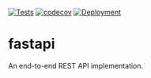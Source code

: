 [![Tests](https://github.com/likith012/fastapi/actions/workflows/tests.yaml/badge.svg)](https://github.com/likith012/fastapi/actions/workflows/tests.yaml)  [![codecov](https://codecov.io/gh/likith012/fastapi/branch/main/graph/badge.svg?token=CDWRORL1CP)](https://codecov.io/gh/likith012/fastapi)  [![Deployment](https://github.com/likith012/fastapi/actions/workflows/azure_vm.yml/badge.svg)](https://github.com/likith012/fastapi/actions/workflows/azure_vm.yml)

# fastapi
An end-to-end REST API implementation.